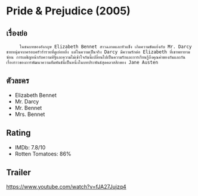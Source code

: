 # Pride & Prejudice (2005)

## เรื่องย่อ
         ในชนบทของอังกฤษ Elizabeth Bennet สาวฉลาดและหัวแข็ง เกิดความขัดแย้งกับ Mr. Darcy ชายหนุ่มจากครอบครัวร่ำรวยที่ดูเย่อหยิ่ง แต่ในความเป็นจริง Darcy มีความรักต่อ Elizabeth ที่เขาพยายามซ่อน การเผชิญหน้ากับความทิฐิและความไม่เข้าใจกันนี้เปลี่ยนไปเป็นความรักและการเรียนรู้ถึงคุณค่าของกันและกัน เรื่องราวของการพัฒนาความสัมพันธ์นี้เป็นหนึ่งในบทประพันธ์สุดคลาสสิกของ Jane Austen

## ตัวละคร
- Elizabeth Bennet
- Mr. Darcy
- Mr. Bennet
- Mrs. Bennet

## Rating
- IMDb: 7.8/10
- Rotten Tomatoes: 86%

## Trailer
https://www.youtube.com/watch?v=fJA27Jujzq4